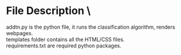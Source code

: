 # File Description \
addtn.py is the python file, it runs the classification algorithm, renders webpages. \
templates folder contains all the HTML/CSS files. \
requirements.txt are required python packages. 
